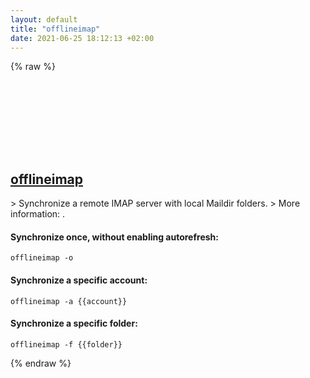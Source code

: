 ```yaml
---
layout: default
title: "offlineimap"
date: 2021-06-25 18:12:13 +02:00
---
```

{% raw %}
<h2 id="offlineimap">
  <a href="/en/common/offlineimap.html">offlineimap</a> <a href="#offlineimap"><svg class="icon">
    <use href="/assets/images/unicode_sprite.svg#link" />
  </svg></a>
</h2>
> Synchronize a remote IMAP server with local Maildir folders.
> More information: <http://www.offlineimap.org>.

#### Synchronize once, without enabling autorefresh:
```shell
offlineimap -o
```
#### Synchronize a specific account:
```shell
offlineimap -a {{account}}
```
#### Synchronize a specific folder:
```shell
offlineimap -f {{folder}}
```
{% endraw %}
